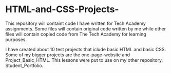 # HTML-and-CSS-Projects-
This repository will containt code I have written for Tech Academy assignments. Some files will contain original code written by me while other files will contain copied code from The Tech Academy for learning purposes.

I have created about 10 test projects that iclude basic HTML and basic CSS. Some of my bigger projects are the one-page-website and Project_Basic_HTML. This lessons were put to use on my other repository, Student_Portfolio.
